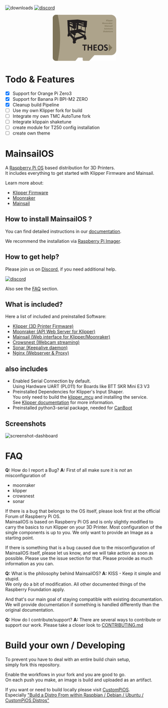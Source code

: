 ![downloads](https://img.shields.io/github/downloads/mainsail-crew/MainsailOS/total)
[![discord](https://img.shields.io/discord/758059413700345988?color=%235865F2&label=discord&logo=discord&logoColor=white&style=flat)](https://discord.gg/mainsail)

<p align="center">
<img src=".github/sdcard-logo.png" style="width:40%" >
</p>

# Todo & Features
- [x] Support for Orange Pi Zero3
- [x] Support for Banana Pi BPI-M2 ZERO
- [x] Cleanup build Pipeline
- [ ] Use my own Klipper fork for build
- [ ] Integrate my own TMC AutoTune fork
- [ ] Integrate klippain shaketune
- [ ] create module for T250 config installation
- [ ] create own theme

# MainsailOS

A [Raspberry Pi OS](https://www.raspberrypi.org/software/) based distribution for 3D Printers. \
It includes everything to get started with Klipper Firmware and Mainsail.

Learn more about:

-   [Klipper Firmware](https://www.klipper3d.org/)
-   [Moonraker](https://moonraker.readthedocs.io/en/latest/)
-   [Mainsail](https://docs.mainsail.xyz/)

## How to install MainsailOS ?

You can find detailed instructions in our [documentation](https://docs-os.mainsail.xyz).

We recommend the installation via [Raspberry Pi Imager](https://docs-os.mainsail.xyz/getting-started/raspberry-pi-os-based).

## How to get help?

Please join us on [Discord](https://discord.gg/mainsail), if you need additional help.

[![discord](https://img.shields.io/discord/758059413700345988?color=%235865F2&label=discord&logo=discord&logoColor=white&style=flat)](https://discord.gg/mainsail)

Also see the [FAQ](#faq) section.

## What is included?

Here a list of included and preinstalled Software:

-   [Klipper (3D Printer Firmware)](https://github.com/Klipper3d/klipper)
-   [Moonraker (API Web Server for Klipper)](https://github.com/Arksine/moonraker)
-   [Mainsail (Web interface for Klipper/Moonraker)](https://github.com/mainsail-crew/mainsail)
-   [Crowsnest (Webcam streaming)](https://github.com/mainsail-crew/crowsnest)
-   [Sonar (Keepalive daemon)](https://github.com/mainsail-crew/sonar)
-   [Nginx (Webserver & Proxy)](https://nginx.org/en/)

## also includes

-   Enabled Serial Connection by default. \
    Using Hardware UART (PL011) for Boards like BTT SKR Mini E3 V3
-   Preinstalled Dependencies for Klipper's Input Shaper. \
    You only need to build the [klipper_mcu](https://www.klipper3d.org/RPi_microcontroller.html) and installing the service. \
    See [Klipper documentation](https://www.klipper3d.org/Measuring_Resonances.html) for more information.
-   Preinstalled python3-serial package, needed for [CanBoot](https://github.com/Arksine/CanBoot)

## Screenshots

![screenshot-dashboard](https://github.com/mainsail-crew/docs/raw/master/assets/img/screenshot.png)

# FAQ

**Q:** How do I report a Bug?
**A:** First of all make sure it is _not_ an misconfiguration of

-   moonraker
-   klipper
-   crowsnest
-   sonar

If there is a bug that belongs to the OS itself,
please look first at the official Forum of Raspberry Pi OS.\
MainsailOS is based on Raspberry Pi OS and is only slightly modified to\
carry the basics to run Klipper on your 3D Printer.
Most configuration of the single components is up to you.
We only want to provide an Image as a starting point.

If there is something that is a bug caused due to the misconfiguration of MainsailOS itself, please let us know, and we will take action as soon as possible.
Please use the issue section for that.
Please provide as much information as you can.

**Q:** What is the philosophy behind MainsailOS?
**A:** KISS - Keep it simple and stupid.\
We only do a bit of modification. All other documented things of the Raspberry Foundation apply.

And that's our main goal of staying compatible with existing documentation.
We will provide documentation if something is handled differently than the original documentation.

**Q:** How do I contribute/support?
**A:** There are several ways to contribute or support our work.
Please take a closer look to [CONTRIBUTING.md](https://github.com/mainsail-crew/MainsailOS/blob/develop/CONTRIBUTING.md)

# Build your own / Developing

To prevent you have to deal with an entire build chain setup, \
simply fork this repository.

Enable the workflows in your fork and you are good to go. \
On each push you make, an image is build and uploaded as an artifact.

If you want or need to build locally please visit [CustomPiOS](https://github.com/guysoft/CustomPiOS). \
Especially ["Build a Distro From within Raspbian / Debian / Ubuntu / CustomPiOS Distros"](https://github.com/guysoft/CustomPiOS#build-a-distro-from-within-raspbian--debian--ubuntu--custompios-distros)
